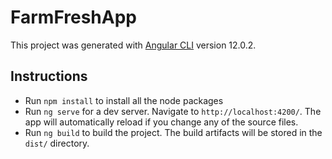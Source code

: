# FarmFreshApp

This project was generated with [Angular CLI](https://github.com/angular/angular-cli) version 12.0.2.

## Instructions
- Run  `npm install` to install all the node packages
- Run `ng serve` for a dev server. Navigate to `http://localhost:4200/`. The app will automatically reload if you change any of the source files.
- Run `ng build` to build the project. The build artifacts will be stored in the `dist/` directory.

